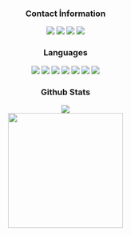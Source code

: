 <div align="center">
<h3>Contact İnformation</h3>
<a href="https://discord.com/users/1018209060874625074" target"blank_"><img src="https://img.shields.io/badge/zel%20-111111.svg?&style=for-the-badge&logo=discord&logoColor=white"></a>
<a href="https://open.spotify.com/user/" target"blank_"><img src="https://img.shields.io/badge/Spotify%20-111111.svg?&style=for-the-badge&logo=spotify&logoColor=white"></a>
<a href="https://www.youtube.com/channel/" target"blank_"><img src="https://img.shields.io/badge/youtube%20-111111.svg?&style=for-the-badge&logo=youtube&logoColor=white"></a>
<a href="https://github.com/prayforzel" target"blank_"><img src="https://img.shields.io/badge/GitHub%20-111111.svg?&style=for-the-badge&logo=github&logoColor=white"></a>
</div>


<div align="center">
<h3>Languages</h3>
<a <img src="https://img.shields.io/badge/JavaScript%20-111111.svg?&style=for-the-badge&logo=JavaScript&logoColor=white"> </a>

<img src="https://img.shields.io/badge/HTML5%20-111111.svg?&style=for-the-badge&logo=HTML5&logoColor=white">
<img src="https://img.shields.io/badge/CSS%20-111111.svg?&style=for-the-badge&logo=CSS3&logoColor=white">
<img src="https://img.shields.io/badge/JavaScript%20-111111.svg?&style=for-the-badge&logo=JavaScript&logoColor=white">
<img src="https://img.shields.io/badge/Node.js%20-111111.svg?&style=for-the-badge&logo=Node.js&logoColor=white">
<img src="https://img.shields.io/badge/Python%20-111111.svg?&style=for-the-badge&logo=Python&logoColor=white">
<img src="https://img.shields.io/badge/PHP%20-111111.svg?&style=for-the-badge&logo=PHP&logoColor=white">
<img src="https://img.shields.io/badge/Ruby-111111.svg?&style=for-the-badge&logo=Ruby&logoColor=white>">


</div>


<div align="center">
<h3>Github Stats</h3>
  <div><img src="https://komarev.com/ghpvc/?username=prayforzel&label=PROFILE+VIEWS&color=grey"/></div>
  <img src="https://github-readme-stats.vercel.app/api?username=prayforzel&count_private=true&hide_border=true&show_icons=true&include_all_commits=true&bg_color=0d1117&title_color=FFFFFF&text_color=9f9f9f&icon_color=FFFFFF" width="%200" height="230px">

</a>


